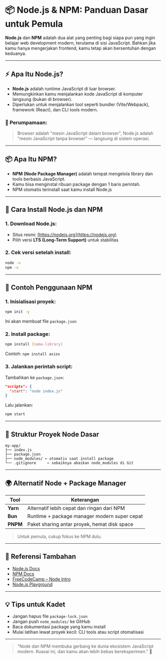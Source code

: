 # 📦 Node.js & NPM: Panduan Dasar untuk Pemula

**Node.js** dan **NPM** adalah dua alat yang penting bagi siapa pun yang ingin belajar web development modern, terutama di sisi JavaScript. Bahkan jika kamu hanya mengerjakan frontend, kamu tetap akan bersentuhan dengan keduanya.

---

## ⚡ Apa Itu Node.js?
- **Node.js** adalah runtime JavaScript di luar browser.
- Memungkinkan kamu menjalankan kode JavaScript di komputer langsung (bukan di browser).
- Diperlukan untuk menjalankan tool seperti bundler (Vite/Webpack), framework (React), dan CLI tools modern.

### 🔁 Perumpamaan:
> Browser adalah "mesin JavaScript dalam browser", Node.js adalah "mesin JavaScript tanpa browser" — langsung di sistem operasi.

---

## 📦 Apa Itu NPM?
- **NPM (Node Package Manager)** adalah tempat mengelola library dan tools berbasis JavaScript.
- Kamu bisa menginstal ribuan package dengan 1 baris perintah.
- NPM otomatis terinstall saat kamu install Node.js

---

## 🔧 Cara Install Node.js dan NPM

### 1. Download Node.js:
- Situs resmi: [https://nodejs.org](https://nodejs.org)
- Pilih versi **LTS (Long-Term Support)** untuk stabilitas

### 2. Cek versi setelah install:
```bash
node -v
npm -v
```

---

## 🧪 Contoh Penggunaan NPM

### 1. Inisialisasi proyek:
```bash
npm init -y
```
Ini akan membuat file `package.json`

### 2. Install package:
```bash
npm install [nama-library]
```
Contoh: `npm install axios`

### 3. Jalankan perintah script:
Tambahkan ke `package.json`:
```json
"scripts": {
  "start": "node index.js"
}
```
Lalu jalankan:
```bash
npm start
```

---

## 📁 Struktur Proyek Node Dasar
```
my-app/
├── index.js
├── package.json
├── node_modules/ ← otomatis saat install package
└── .gitignore     ← sebaiknya abaikan node_modules di Git
```

---

## 🌍 Alternatif Node + Package Manager
| Tool         | Keterangan                                      |
|--------------|--------------------------------------------------|
| **Yarn**     | Alternatif lebih cepat dan ringan dari NPM       |
| **Bun**      | Runtime + package manager modern super cepat     |
| **PNPM**     | Paket sharing antar proyek, hemat disk space     |

> Untuk pemula, cukup fokus ke NPM dulu.

---

## 🔗 Referensi Tambahan
- [Node.js Docs](https://nodejs.org/en/docs)
- [NPM Docs](https://docs.npmjs.com/)
- [FreeCodeCamp – Node Intro](https://www.freecodecamp.org/news/what-is-node-js/)
- [Node.js Playground](https://replit.com/@languages/nodejs)

---

## 💡 Tips untuk Kadet
- Jangan hapus file `package-lock.json`
- Jangan push `node_modules/` ke GitHub
- Baca dokumentasi package yang kamu install
- Mulai latihan lewat proyek kecil: CLI tools atau script otomatisasi

---

> "Node dan NPM membuka gerbang ke dunia ekosistem JavaScript modern. Kuasai ini, dan kamu akan lebih bebas bereksperimen." 🚀

